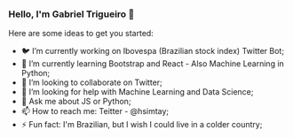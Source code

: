 ### Hello, I'm Gabriel Trigueiro 👋

Here are some ideas to get you started:

- 🐦 I’m currently working on Ibovespa (Brazilian stock index) Twitter Bot;
- 🌱 I’m currently learning Bootstrap and React - Also Machine Learning in Python;
- 👯 I’m looking to collaborate on Twitter;
- 🤔 I’m looking for help with Machine Learning and Data Science;
- 💬 Ask me about JS or Python;
- 📫 How to reach me: Teitter - @hsimtay;
- ⚡ Fun fact: I'm Brazilian, but I wish I could live in a colder country;
